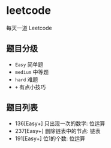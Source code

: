 # leetcode
每天一道 Leetcode

## 题目分级
+ ```Easy``` 简单题
+ ```medium``` 中等题
+ ```hard``` 难题
+ ```+``` 有点小技巧

## 题目列表
+ 136[Easy+] 只出现一次的数字: 位运算
+ 237[Easy+] 删除链表中的节点: 链表
+ 191[Easy+] 位1的个数: 位运算